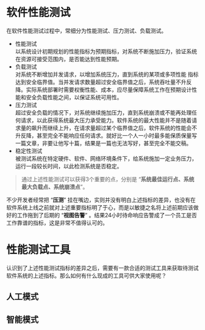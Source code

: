 # 软件性能测试

在软件性能测试过程中，常细分为性能测试、压力测试、负载测试。

- 性能测试  
以系统设计初期规划的性能指标为预期指标，对系统不断施加压力，验证系统在资源可接受范围内，是否能达到性能预期。  
- 负载测试  
对系统不断增加并发请求，以增加系统压力，直到系统的某项或多项性能 指标达到安全临界值。当并发请求数量超过安全临界值之后，系统吞吐量不升反降。实际系统部署时需要权衡性能、成本，应尽量保障系统工作在预期设计性能和安全负载性能之间，以保证系统可用性。
- 压力测试  
超过安全负载的情况下，对系统继续施加压力，直到系统崩溃或不能再处理任何请求，以此获得系统最大压力承受能力。软件系统的最大性能并不是随着请求量的飙升而继续上升，在请求量超过某个临界值之后，软件系统的性能会不升反降，甚至完全不能响应任何请求。就好比一个人一小时最多能保质保量写一篇文章，非要让他写十篇，结果是一篇也无法写好，甚至完全不能交稿。
- 稳定性测试  
被测试系统在特定硬件、软件、网络环境条件下，给系统施加一定业务压力， 运行一段较长时间，以此检测系统是否稳定。

>通过上述性能测试可以获得3个重要的点，分别是 “**系统最佳运行点、系统最大负载点、系统崩溃点**”。

不少开发者经常把 “**压测**” 挂在嘴边，实则并没有明白上述指标的差异，也没有在软件系统上线之前就对上述重要指标明了于心，而是以敏捷之名将上述前期应该做好的工作拖到了后期的 “**视图告警**” 。结果24小时待命响应告警成了一个员工是否工作靠谱的指标，这是非常不值得认可的。

# 性能测试工具
认识到了上述性能测试指标的差异之后，需要有一款合适的测试工具来获取待测试软件系统的上述指标。那么如何有什么现成的工具可供大家使用呢？

## 人工模式

## 智能模式

